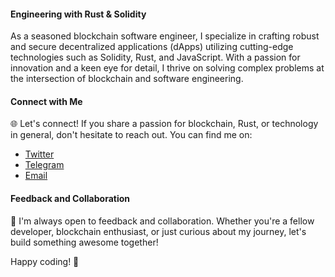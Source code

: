 #### Engineering with Rust & Solidity

As a seasoned blockchain software engineer, I specialize in crafting robust and secure decentralized applications (dApps) utilizing cutting-edge technologies such as Solidity, Rust, and JavaScript. With a passion for innovation and a keen eye for detail, I thrive on solving complex problems at the intersection of blockchain and software engineering.


#### Connect with Me

🌐 Let's connect! If you share a passion for blockchain, Rust, or technology in general, don't hesitate to reach out. You can find me on:

- [Twitter](https://twitter.com/DevvickSam)
- [Telegram](https://t.me/zarah_0x)
- <a href="mailto:zarah.zrh2@gmail.com">Email</a>

#### Feedback and Collaboration

🤝 I'm always open to feedback and collaboration. Whether you're a fellow developer, blockchain enthusiast, or just curious about my journey, let's build something awesome together!

Happy coding! 🚀
